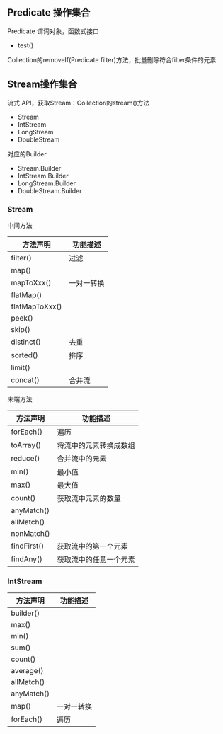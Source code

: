 ## Predicate 操作集合

Predicate 谓词对象，函数式接口

- test()

Collection的removeIf(Predicate filter)方法，批量删除符合filter条件的元素

## Stream操作集合

流式	API，获取Stream：Collection的stream()方法

- Stream
- IntStream
- LongStream
- DoubleStream

对应的Builder

- Stream.Builder
- IntStream.Builder
- LongStream.Builder
- DoubleStream.Builder

### Stream

中间方法

| 方法声明           | 功能描述  |
| -------------- | ----- |
| filter()       | 过滤    |
| map()          |       |
| mapToXxx()     | 一对一转换 |
| flatMap()      |       |
| flatMapToXxx() |       |
| peek()         |       |
| skip()         |       |
| distinct()     | 去重    |
| sorted()       | 排序    |
| limit()        |       |
| concat()       | 合并流   |

末端方法

| 方法声明        | 功能描述        |
| ----------- | ----------- |
| forEach()   | 遍历          |
| toArray()   | 将流中的元素转换成数组 |
| reduce()    | 合并流中的元素     |
| min()       | 最小值         |
| max()       | 最大值         |
| count()     | 获取流中元素的数量   |
| anyMatch()  |             |
| allMatch()  |             |
| nonMatch()  |             |
| findFirst() | 获取流中的第一个元素  |
| findAny()   | 获取流中的任意一个元素 |

### IntStream

| 方法声明       | 功能描述  |
| ---------- | ----- |
| builder()  |       |
| max()      |       |
| min()      |       |
| sum()      |       |
| count()    |       |
| average()  |       |
| allMatch() |       |
| anyMatch() |       |
| map()      | 一对一转换 |
| forEach()  | 遍历    |

